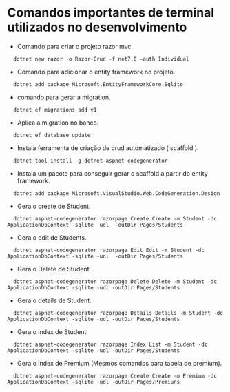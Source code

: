 # Comandos importantes de terminal utilizados no desenvolvimento

* Comando para criar o projeto razor mvc.

```shell
  dotnet new razor -o Razor-Crud -f net7.0 —auth Individual
```

* Comando para adicionar o entity framework no projeto.

```shell
  dotnet add package Microsoft.EntityFrameworkCore.Sqlite
```

* comando para gerar a migration.

```shell
  dotnet ef migrations add v1
```

* Aplica a migration no banco.

```shell
  dotnet ef database update
```

* Instala ferramenta de criação de crud automatizado ( scaffold ).

```shell
  dotnet tool install -g dotnet-aspnet-codegenerator
```

* Instala um pacote para conseguir gerar o scaffold a partir do entity framework.

```shell
  dotnet add package Microsoft.VisualStudio.Web.CodeGeneration.Design
```

* Gera o create de Student.

```shell
  dotnet aspnet-codegenerator razorpage Create Create -m Student -dc ApplicationDbContext -sqlite -udl  -outDir Pages/Students
```

* Gera o edit de Students.

```shell
  dotnet aspnet-codegenerator razorpage Edit Edit -m Student -dc ApplicationDbContext -sqlite -udl  -outDir Pages/Students
```

* Gera o Delete de Student.

```shell
  dotnet aspnet-codegenerator razorpage Delete Delete -m Student -dc ApplicationDbContext -sqlite -udl -outDir Pages/Students
```

* Gera o details de Student.

```shell
  dotnet aspnet-codegenerator razorpage Details Details -m Student -dc ApplicationDbContext -sqlite -udl -outDir Pages/Students
```

* Gera o index de Student.

```shell
  dotnet aspnet-codegenerator razorpage Index List -m Student -dc ApplicationDbContext -sqlite -udl -outDir Pages/Students
```

* Gera o index de Premium (Mesmos comandos para tabela de premium).

```shell
  dotnet aspnet-codegenerator razorpage Create Create -m Premium -dc ApplicationDbContext -sqlite -udl -outDir Pages/Premiuns
```

















